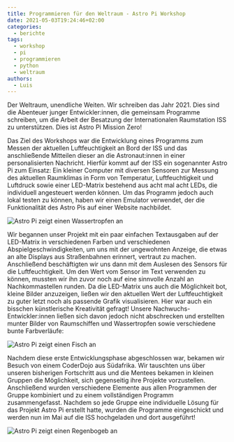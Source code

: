 ```yaml
---
title: Programmieren für den Weltraum - Astro Pi Workshop
date: 2021-05-03T19:24:46+02:00
categories:
  - berichte
tags:
  - workshop
  - pi
  - programmieren
  - python
  - weltraum
authors:
  - Luis
---
```

Der Weltraum, unendliche Weiten. Wir schreiben das Jahr 2021. Dies sind die Abenteuer junger Entwickler:innen, 
die gemeinsam Programme schreiben, um die Arbeit der Besatzung der Internationalen Raumstation ISS zu unterstützen. 
Dies ist Astro Pi Mission Zero!

Das Ziel des Workshops war die Entwicklung eines Programms zum Messen der aktuellen Luftfeuchtigkeit an Bord der ISS 
und das anschließende Mitteilen dieser an die Astronaut:innen in einer personalisierten Nachricht. Hierfür kommt auf 
der ISS ein sogenannter Astro Pi zum Einsatz: Ein kleiner Computer mit diversen Sensoren zur Messung des aktuellen 
Raumklimas in Form von Temperatur, Luftfeuchtigkeit und Luftdruck sowie einer LED-Matrix bestehend aus acht mal acht 
LEDs, die individuell angesteuert werden können. Um das Programm jedoch auch lokal testen zu können, haben wir einen 
Emulator verwendet, der die Funktionalität des Astro Pis auf einer Website nachbildet.

![Astro Pi zeigt einen Wassertropfen an](/images/cms/programmieren-für-den-weltraum-astro-pi-workshop_droplet.png)

Wir begannen unser Projekt mit ein paar einfachen Textausgaben auf der LED-Matrix in verschiedenen Farben und 
verschiedenen Abspielgeschwindigkeiten, um uns mit der ungewohnten Anzeige, die etwas an alte Displays aus 
Straßenbahnen erinnert, vertraut zu machen. Anschließend beschäftigten wir uns dann mit dem Auslesen des Sensors für 
die Luftfeuchtigkeit. Um den Wert vom Sensor im Text verwenden zu können, mussten wir ihn zuvor noch auf eine 
sinnvolle Anzahl an Nachkommastellen runden. Da die LED-Matrix uns auch die Möglichkeit bot, kleine Bilder anzuzeigen, 
ließen wir den aktuellen Wert der Luftfeuchtigkeit zu guter letzt noch als passende Grafik visualisieren. Hier war 
auch ein bisschen künstlerische Kreativität gefragt! Unsere Nachwuchs-Entwickler:innen ließen sich davon jedoch nicht 
abschrecken und erstellten munter Bilder von Raumschiffen und Wassertropfen sowie verschiedene bunte Farbverläufe:

![Astro Pi zeigt einen Fisch an](/images/cms/programmieren-für-den-weltraum-astro-pi-workshop_fish.png)

Nachdem diese erste Entwicklungsphase abgeschlossen war, bekamen wir Besuch von einem CoderDojo aus Südafrika. Wir 
tauschten uns über unseren bisherigen Fortschritt aus und die Mentees bekamen in kleinen Gruppen die Möglichkeit, 
sich gegenseitig ihre Projekte vorzustellen. Anschließend wurden verschiedene Elemente aus allen Programmen der 
Gruppe kombiniert und zu einem vollständigen Programm zusammengefasst. Nachdem so jede Gruppe eine individuelle 
Lösung für das Projekt Astro Pi erstellt hatte, wurden die Programme eingeschickt und werden nun im Mai auf die ISS 
hochgeladen und dort ausgeführt!

![Astro Pi zeigt einen Regenbogeb an](/images/cms/programmieren-für-den-weltraum-astro-pi-workshop_rainbow.png)